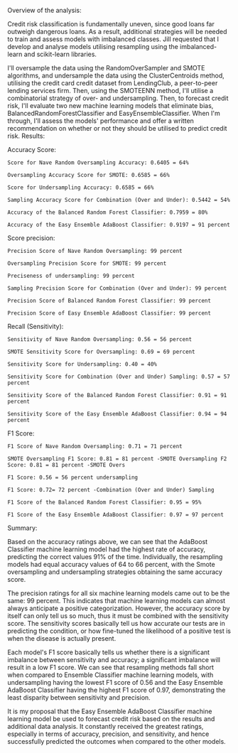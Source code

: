 Overview of the analysis:

Credit risk classification is fundamentally uneven, since good loans far outweigh dangerous loans. As a result, additional strategies will be needed to train and assess models with imbalanced classes. Jill requested that I develop and analyse models utilising resampling using the imbalanced-learn and scikit-learn libraries.

I'll oversample the data using the RandomOverSampler and SMOTE algorithms, and undersample the data using the ClusterCentroids method, utilising the credit card credit dataset from LendingClub, a peer-to-peer lending services firm. Then, using the SMOTEENN method, I'll utilise a combinatorial strategy of over- and undersampling. Then, to forecast credit risk, I'll evaluate two new machine learning models that eliminate bias, BalancedRandomForestClassifier and EasyEnsembleClassifier. When I'm through, I'll assess the models' performance and offer a written recommendation on whether or not they should be utilised to predict credit risk.
Results:

Accuracy Score:

    Score for Nave Random Oversampling Accuracy: 0.6405 = 64%

    Oversampling Accuracy Score for SMOTE: 0.6585 = 66%

    Score for Undersampling Accuracy: 0.6585 = 66%

    Sampling Accuracy Score for Combination (Over and Under): 0.5442 = 54%

    Accuracy of the Balanced Random Forest Classifier: 0.7959 = 80%

    Accuracy of the Easy Ensemble AdaBoost Classifier: 0.9197 = 91 percent

Score precision:

    Precision Score of Nave Random Oversampling: 99 percent

    Oversampling Precision Score for SMOTE: 99 percent

    Preciseness of undersampling: 99 percent

    Sampling Precision Score for Combination (Over and Under): 99 percent

    Precision Score of Balanced Random Forest Classifier: 99 percent

    Precision Score of Easy Ensemble AdaBoost Classifier: 99 percent

Recall (Sensitivity):

    Sensitivity of Nave Random Oversampling: 0.56 = 56 percent

    SMOTE Sensitivity Score for Oversampling: 0.69 = 69 percent

    Sensitivity Score for Undersampling: 0.40 = 40%

    Sensitivity Score for Combination (Over and Under) Sampling: 0.57 = 57 percent

    Sensitivity Score of the Balanced Random Forest Classifier: 0.91 = 91 percent

    Sensitivity Score of the Easy Ensemble AdaBoost Classifier: 0.94 = 94 percent

F1 Score:

    F1 Score of Nave Random Oversampling: 0.71 = 71 percent

    SMOTE Oversampling F1 Score: 0.81 = 81 percent -SMOTE Oversampling F2 Score: 0.81 = 81 percent -SMOTE Overs

    F1 Score: 0.56 = 56 percent undersampling

    F1 Score: 0.72= 72 percent -Combination (Over and Under) Sampling

    F1 Score of the Balanced Random Forest Classifier: 0.95 = 95%

    F1 Score of the Easy Ensemble AdaBoost Classifier: 0.97 = 97 percent

Summary:

Based on the accuracy ratings above, we can see that the AdaBoost Classifier machine learning model had the highest rate of accuracy, predicting the correct values 91% of the time. Individually, the resampling models had equal accuracy values of 64 to 66 percent, with the Smote oversampling and undersampling strategies obtaining the same accuracy score.

The precision ratings for all six machine learning models came out to be the same: 99 percent. This indicates that machine learning models can almost always anticipate a positive categorization. However, the accuracy score by itself can only tell us so much, thus it must be combined with the sensitivity score. The sensitivity scores basically tell us how accurate our tests are in predicting the condition, or how fine-tuned the likelihood of a positive test is when the disease is actually present.

Each model's F1 score basically tells us whether there is a significant imbalance between sensitivity and accuracy; a significant imbalance will result in a low F1 score. We can see that resampling methods fall short when compared to Ensemble Classifier machine learning models, with undersampling having the lowest F1 score of 0.56 and the Easy Ensemble AdaBoost Classifier having the highest F1 score of 0.97, demonstrating the least disparity between sensitivity and precision.

It is my proposal that the Easy Ensemble AdaBoost Classifier machine learning model be used to forecast credit risk based on the results and additional data analysis. It constantly received the greatest ratings, especially in terms of accuracy, precision, and sensitivity, and hence successfully predicted the outcomes when compared to the other models.
